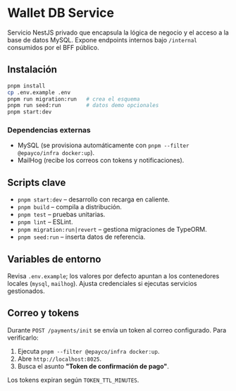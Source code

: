 # Wallet DB Service

Servicio NestJS privado que encapsula la lógica de negocio y el acceso a la base de datos MySQL. Expone endpoints internos bajo `/internal` consumidos por el BFF público.

## Instalación

```bash
pnpm install
cp .env.example .env
pnpm run migration:run   # crea el esquema
pnpm run seed:run        # datos demo opcionales
pnpm start:dev
```

### Dependencias externas

- MySQL (se provisiona automáticamente con `pnpm --filter @epayco/infra docker:up`).
- MailHog (recibe los correos con tokens y notificaciones).

## Scripts clave

- `pnpm start:dev` – desarrollo con recarga en caliente.
- `pnpm build` – compila a distribución.
- `pnpm test` – pruebas unitarias.
- `pnpm lint` – ESLint.
- `pnpm migration:run|revert` – gestiona migraciones de TypeORM.
- `pnpm seed:run` – inserta datos de referencia.

## Variables de entorno

Revisa `.env.example`; los valores por defecto apuntan a los contenedores locales (`mysql`, `mailhog`). Ajusta credenciales si ejecutas servicios gestionados.

## Correo y tokens

Durante `POST /payments/init` se envía un token al correo configurado. Para verificarlo:

1. Ejecuta `pnpm --filter @epayco/infra docker:up`.
2. Abre `http://localhost:8025`.
3. Busca el asunto **"Token de confirmación de pago"**.

Los tokens expiran según `TOKEN_TTL_MINUTES`.
